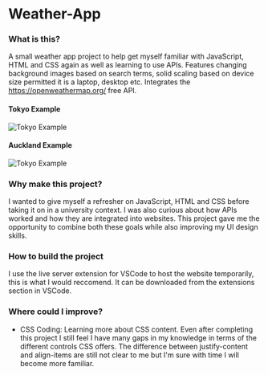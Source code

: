 # Weather-App

### What is this?
A small weather app project to help get myself familiar with JavaScript, HTML and CSS again as well as learning to use APIs.
Features changing background images based on search terms, solid scaling based on device size permitted it is a laptop, desktop etc.
Integrates the https://openweathermap.org/ free API.

#### Tokyo Example
![Tokyo Example](/PixelPaintExample.png?raw=true "Tokyo Example")

#### Auckland Example
![Tokyo Example](/panel_image.png?raw=true "Tokyo Example")

 ### Why make this project?
I wanted to give myself a refresher on JavaScript, HTML and CSS before taking it on in a university context. I was also curious about how APIs worked and how they are integrated into websites. This project gave me the opportunity to combine both these goals while also improving my UI design skills.

### How to build the project
I use the live server extension for VSCode to host the website temporarily, this is what I would reccomend. It can be downloaded from the extensions section in VSCode.

### Where could I improve?
* CSS Coding: Learning more about CSS content. Even after completing this project I still feel I have many gaps in my knowledge in terms of the different controls CSS offers. The difference between justify-content and align-items are still not clear to me but I'm sure with time I will become more familiar.
